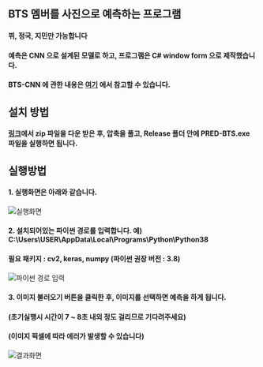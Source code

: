 BTS 멤버를 사진으로 예측하는 프로그램
----------
#### 뷔, 정국, 지민만 가능합니다
#### 예측은 CNN 으로 설계된 모델로 하고, 프로그램은 C# window form 으로 제작했습니다.
#### BTS-CNN 에 관한 내용은 [여기](https://github.com/simplepro/bts-cnn) 에서 참고할 수 있습니다.

설치 방법
----------
#### [링크](https://drive.google.com/file/d/1vBzW0SD81_ER0yWpIYafeP0DElPDQz2P/view?usp=sharing)에서 zip 파일을 다운 받은 후, 압축을 풀고, Release 폴더 안에 PRED-BTS.exe 파일을 실행하면 됩니다.
#### 

실행방법
-------
#### 1. 실행화면은 아래와 같습니다.  
![실행화면](https://user-images.githubusercontent.com/66504341/105654697-e5cdae00-5f01-11eb-8c0d-72c54d703855.JPG)

#### 2. 설치되어있는 파이썬 경로를 입력합니다. 예) C:\Users\USER\AppData\Local\Programs\Python\Python38  
#### 필요 패키지 : cv2, keras, numpy (파이썬 권장 버전 : 3.8)  
![파이썬 경로 입력](https://user-images.githubusercontent.com/66504341/105654715-ed8d5280-5f01-11eb-9f35-797dca11f99a.JPG)

#### 3. 이미지 불러오기 버튼을 클릭한 후, 이미지를 선택하면 예측을 하게 됩니다.  
#### (초기실행시 시간이 7 ~ 8초 내외 정도 걸리므로 기다려주세요)  
#### (이미지 픽셀에 따라 에러가 발생할 수 있습니다)
![결과화면](https://user-images.githubusercontent.com/66504341/105654727-f2520680-5f01-11eb-88bb-458e80cc9fca.JPG)
